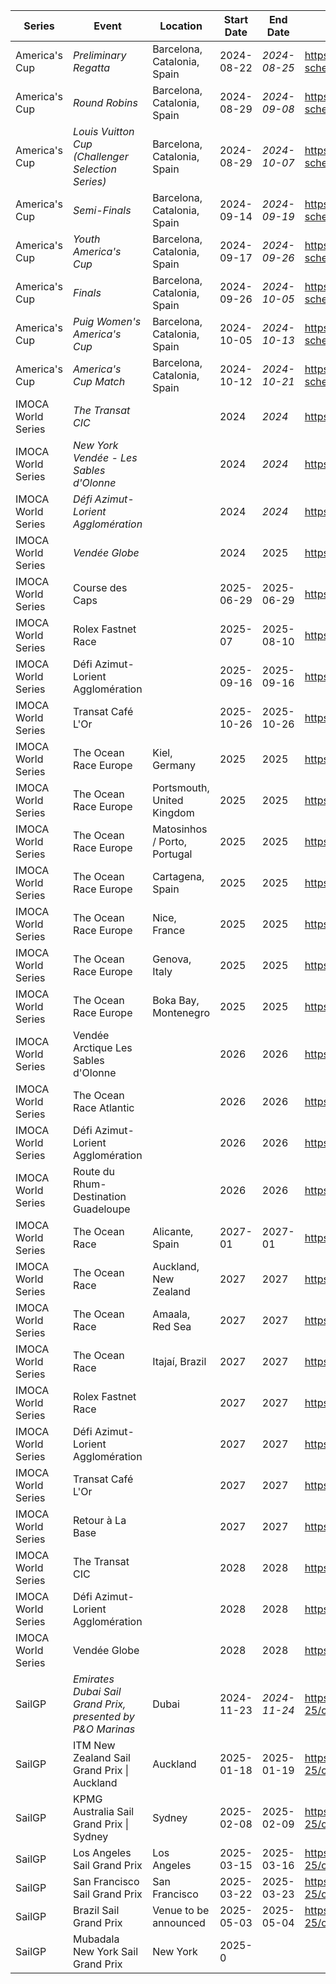 | Series | Event | Location | Start Date | End Date | URL |
|---|---|---|---|---|---|
| America's Cup | *Preliminary Regatta* | Barcelona, Catalonia, Spain | 2024-08-22 | *2024-08-25* | https://www.americascup.com/en/ac37-schedule |
| America's Cup | *Round Robins* | Barcelona, Catalonia, Spain | 2024-08-29 | *2024-09-08* | https://www.americascup.com/en/ac37-schedule |
| America's Cup | *Louis Vuitton Cup (Challenger Selection Series)* | Barcelona, Catalonia, Spain | 2024-08-29 | *2024-10-07* | https://www.americascup.com/en/ac37-schedule |
| America's Cup | *Semi-Finals* | Barcelona, Catalonia, Spain | 2024-09-14 | *2024-09-19* | https://www.americascup.com/en/ac37-schedule |
| America's Cup | *Youth America's Cup* | Barcelona, Catalonia, Spain | 2024-09-17 | *2024-09-26* | https://www.americascup.com/en/ac37-schedule |
| America's Cup | *Finals* | Barcelona, Catalonia, Spain | 2024-09-26 | *2024-10-05* | https://www.americascup.com/en/ac37-schedule |
| America's Cup | *Puig Women's America's Cup* | Barcelona, Catalonia, Spain | 2024-10-05 | *2024-10-13* | https://www.americascup.com/en/ac37-schedule |
| America's Cup | *America's Cup Match* | Barcelona, Catalonia, Spain | 2024-10-12 | *2024-10-21* | https://www.americascup.com/en/ac37-schedule |
| IMOCA World Series | *The Transat CIC* |  | 2024 | *2024* | https://www.imoca |
| IMOCA World Series | *New York Vendée - Les Sables d'Olonne* |  | 2024 | *2024* | https://www.imoca |
| IMOCA World Series | *Défi Azimut-Lorient Agglomération* |  | 2024 | *2024* | https://www.imoca |
| IMOCA World Series | *Vendée Globe* |  | 2024 | 2025 | https://www.imoca |
| IMOCA World Series | Course des Caps |  | 2025-06-29 | 2025-06-29 | https://www.imoca |
| IMOCA World Series | Rolex Fastnet Race |  | 2025-07 | 2025-08-10 | https://www.imoca |
| IMOCA World Series | Défi Azimut-Lorient Agglomération |  | 2025-09-16 | 2025-09-16 | https://www.imoca |
| IMOCA World Series | Transat Café L'Or |  | 2025-10-26 | 2025-10-26 | https://www.imoca |
| IMOCA World Series | The Ocean Race Europe | Kiel, Germany | 2025 | 2025 | https://www.imoca |
| IMOCA World Series | The Ocean Race Europe | Portsmouth, United Kingdom | 2025 | 2025 | https://www.imoca |
| IMOCA World Series | The Ocean Race Europe | Matosinhos / Porto, Portugal | 2025 | 2025 | https://www.imoca |
| IMOCA World Series | The Ocean Race Europe | Cartagena, Spain | 2025 | 2025 | https://www.imoca |
| IMOCA World Series | The Ocean Race Europe | Nice, France | 2025 | 2025 | https://www.imoca |
| IMOCA World Series | The Ocean Race Europe | Genova, Italy | 2025 | 2025 | https://www.imoca |
| IMOCA World Series | The Ocean Race Europe | Boka Bay, Montenegro | 2025 | 2025 | https://www.imoca |
| IMOCA World Series | Vendée Arctique Les Sables d'Olonne |  | 2026 | 2026 | https://www.imoca |
| IMOCA World Series | The Ocean Race Atlantic |  | 2026 | 2026 | https://www.imoca |
| IMOCA World Series | Défi Azimut-Lorient Agglomération |  | 2026 | 2026 | https://www.imoca |
| IMOCA World Series | Route du Rhum-Destination Guadeloupe |  | 2026 | 2026 | https://www.imoca |
| IMOCA World Series | The Ocean Race | Alicante, Spain | 2027-01 | 2027-01 | https://www.imoca |
| IMOCA World Series | The Ocean Race | Auckland, New Zealand | 2027 | 2027 | https://www.imoca |
| IMOCA World Series | The Ocean Race | Amaala, Red Sea | 2027 | 2027 | https://www.imoca |
| IMOCA World Series | The Ocean Race | Itajaí, Brazil | 2027 | 2027 | https://www.imoca |
| IMOCA World Series | Rolex Fastnet Race |  | 2027 | 2027 | https://www.imoca |
| IMOCA World Series | Défi Azimut-Lorient Agglomération |  | 2027 | 2027 | https://www.imoca |
| IMOCA World Series | Transat Café L'Or |  | 2027 | 2027 | https://www.imoca |
| IMOCA World Series | Retour à La Base |  | 2027 | 2027 | https://www.imoca |
| IMOCA World Series | The Transat CIC |  | 2028 | 2028 | https://www.imoca |
| IMOCA World Series | Défi Azimut-Lorient Agglomération |  | 2028 | 2028 | https://www.imoca |
| IMOCA World Series | Vendée Globe |  | 2028 | 2028 | https://www.imoca |
| SailGP | *Emirates Dubai Sail Grand Prix, presented by P&O Marinas* | Dubai | 2024-11-23 | *2024-11-24* | https://sailgp.com/general/24-25/calendar |
| SailGP | ITM New Zealand Sail Grand Prix &#124; Auckland | Auckland | 2025-01-18 | 2025-01-19 | https://sailgp.com/general/24-25/calendar |
| SailGP | KPMG Australia Sail Grand Prix &#124; Sydney | Sydney | 2025-02-08 | 2025-02-09 | https://sailgp.com/general/24-25/calendar |
| SailGP | Los Angeles Sail Grand Prix | Los Angeles | 2025-03-15 | 2025-03-16 | https://sailgp.com/general/24-25/calendar |
| SailGP | San Francisco Sail Grand Prix | San Francisco | 2025-03-22 | 2025-03-23 | https://sailgp.com/general/24-25/calendar |
| SailGP | Brazil Sail Grand Prix | Venue to be announced | 2025-05-03 | 2025-05-04 | https://sailgp.com/general/24-25/calendar |
| SailGP | Mubadala New York Sail Grand Prix | New York | 2025-0